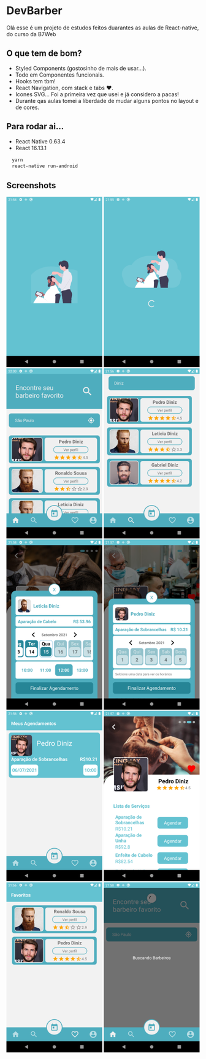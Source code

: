 
# DevBarber

Olá esse é um projeto de estudos feitos duarantes as aulas de React-native, do curso da B7Web

##  O que tem de bom?

- Styled Components (gostosinho de mais de usar...).
- Todo em Componentes funcionais.
- Hooks tem tbm!
- React Navigation, com stack e tabs ❤️.
- Icones SVG... Foi a primeira vez que usei e já considero a pacas!
- Durante qas aulas tomei a liberdade de mudar alguns pontos no layout e de cores.

## Para rodar ai...

 - React Native 0.63.4
 - React 16.13.1

```bash
  yarn
  react-native run-android
```

  
## Screenshots

<div>
  <img src="https://github.com/JereLima/devBarber/blob/master/imagesGit/splash.png" alt="splash" width="250"/>
  <img src="https://github.com/JereLima/devBarber/blob/master/imagesGit/preload.png" alt="preload" width="250"/>
  <img src="https://github.com/JereLima/devBarber/blob/master/imagesGit/home.png" alt="home" width="250"/>
  <img src="https://github.com/JereLima/devBarber/blob/master/imagesGit/busca.png" alt="busca" width="250"/>
  <img src="https://github.com/JereLima/devBarber/blob/master/imagesGit/agendamento.png" alt="agendamento" width="250"/>
  <img src="https://github.com/JereLima/devBarber/blob/master/imagesGit/agendamento2.png" alt="agendamento" width="250"/>
  <img src="https://github.com/JereLima/devBarber/blob/master/imagesGit/agendamentos.png" alt="agendamentos" width="250"/>
  <img src="https://github.com/JereLima/devBarber/blob/master/imagesGit/detalhesBarbeiro.png" alt="detalhesBarbeiro" width="250"/>
  <img src="https://github.com/JereLima/devBarber/blob/master/imagesGit/favoritos.png" alt="favoritos" width="250"/>
  <img src="https://github.com/JereLima/devBarber/blob/master/imagesGit/loading.png" alt="loading" width="250"/>
</div>
